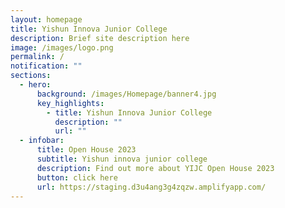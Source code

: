 ```yaml
---
layout: homepage
title: Yishun Innova Junior College
description: Brief site description here
image: /images/logo.png
permalink: /
notification: ""
sections:
  - hero:
      background: /images/Homepage/banner4.jpg
      key_highlights:
        - title: Yishun Innova Junior College
          description: ""
          url: ""
  - infobar:
      title: Open House 2023
      subtitle: Yishun innova junior college
      description: Find out more about YIJC Open House 2023
      button: click here
      url: https://staging.d3u4ang3g4zqzw.amplifyapp.com/
---
```

